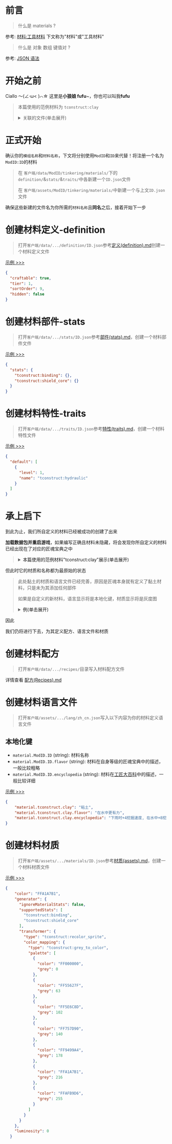 # 前言

> 什么是 materials ?

参考: [材料:工具材料](https://www.mcmod.cn/item/list/3725-1-1016623.html) 下文称为"材料"或"工具材料"

> 什么是 对象 数组 键值对 ?

参考: [JSON 语法](https://www.runoob.com/json/json-syntax.html)

# 开始之前

Ciallo ～(∠·ω< )⌒☆ 这里是**小狼娘 fufu**~，你也可以叫我**fufu**

> 本篇使用的范例材料为 `tconstruct:clay`
>
> <details>
>
> <summary>关联的文件(单击展开)</summary>
>
> <ol>
>    <li><a href=../Packs/data/tconstruct/tinkering/materials/definition/clay.json> 定义(definition) </a></li>
> </ol>
>
> </details>

# 正式开始

确认你的`模组名称`和`材料名称`，下文将分别使用`ModID`和`ID`来代替！将注册一个名为`ModID:ID`的材料

> 在 `客户端/data/ModID/tinkering/materials/`下的`definition/`&`stats/`&`traits/`中各新建一个`ID.json`文件
>
> 在 `客户端/assets/ModID/tinkering/materials/`中新建一个与上文`ID.json`文件

确保这些新建的文件名为你所需的`材料名称`且**同名**之后，接着开始下一步

# 创建材料定义-**definition**

> 打开`客户端/data/.../definition/ID.json`参考[定义(definition).md](./Materials/定义(definition).md)创建一个材料定义文件

[示例 >>>](../Packs/data/tconstruct/tinkering/materials/definition/clay.json)

```json
{
  "craftable": true,
  "tier": 1,
  "sortOrder": 9,
  "hidden": false
}
```

# 创建材料部件-**stats**

> 打开`客户端/data/.../stats/ID.json`参考[部件(stats).md](./Materials/部件(stats).md)，创建一个材料部件文件

[示例 >>>](../Packs/data/tconstruct/tinkering/materials/stats/clay.json)

```json
{
  "stats": {
    "tconstruct:binding": {},
    "tconstruct:shield_core": {}
  }
}
```

# 创建材料特性-**traits**

> 打开`客户端/data/.../traits/ID.json`参考[特性(traits).md](./Materials/特性(traits).md)，创建一个材料特性文件

[示例 >>>](../Packs/data/tconstruct/tinkering/materials/traits/clay.json)

```json
{
  "default": [
    {
      "level": 1,
      "name": "tconstruct:hydraulic"
    }
  ]
}
```

# 承上启下

到此为止，我们所自定义的材料已经被成功的创建了出来

**加载数据包并重启游戏**，如果编写正确且材料未隐藏，将会发现你所自定义的材料已经出现在了对应的匠魂宝典之中

> <details>
>
> <summary><a>本篇使用的范例材料"tconstruct:clay"展示(单击展开)</a></summary>
>
> > defintion/clay.json 定义的材料等级和目录位置
>
> ![custom-materials-7-0.png](../assets/images/custom-materials-7-0.png)
>
> > stats/clay.json 定义的部件与 traits/clay.json 定义的特性
>
> ![custom-materials-7-1.png](../assets/images/custom-materials-7-1.png)
>
> ![custom-materials-7-2.png](../assets/images/custom-materials-7-2.png)
>
> </details>

但此时它的材质和名称都为最原始的状态

> 此处黏土的材质和语言文件已经完善，原因是匠魂本身就有定义了黏土材料，只是未为其添加任何部件
>
> 如果是自定义的新材料，语言显示将是本地化键，材质显示将是灰度图
>
> <details>
>
> <summary><a>例(单击展开)</a></summary>
>
> ![custom-materials-7-3.png](../assets/images/custom-materials-7-3.png)
>
> </details>

因此

我们仍将进行下去，为其定义配方、语言文件和材质

# 创建材料配方

> 打开`客户端/data/.../recipes/`目录写入材料配方文件

详情查看 [配方(Recipes).md](./配方(Recipes).md/#指引)

# 创建材料语言文件

> 打开`客户端/assets/.../lang/zh_cn.json`写入以下内容为你的材料定义语言文件

## 本地化键

- `material.ModID.ID` (string): 材料名称
- `material.ModID.ID.flavor` (string): 材料在自身等级的匠魂宝典中的描述，一般比较粗略
- `material.ModID.ID.encyclopedia` (string): 材料在[工匠大百科](https://www.mcmod.cn/item/637075.html)中的描述，一般比较详细

[示例 >>>](../Packs/assets/lang/lang/zh_cn.json)

```json
{
    "material.tconstruct.clay": "粘土",
    "material.tconstruct.clay.flavor": "在水中更有力",
    "material.tconstruct.clay.encyclopedia": "下雨时+4挖掘速度, 在水中+8挖掘速度"
}
```

# 创建材料材质

> 打开`客户端/assets/.../materials/ID.json`参考[材质(assets).md](/Custom/Materials/材质(assets).md)，创建一个材料材质文件

[示例 >>>](../Packs/assets/tconstruct/tinkering/materials/clay.json)

```json
{
    "color": "FFA1A7B1",
    "generator": {
      "ignoreMaterialStats": false,
      "supportedStats": [
        "tconstruct:binding",
        "tconstruct:shield_core"
      ],
      "transformer": {
        "type": "tconstruct:recolor_sprite",
        "color_mapping": {
          "type": "tconstruct:grey_to_color",
          "palette": [
            {
              "color": "FF000000",
              "grey": 0
            },
            {
              "color": "FF55627F",
              "grey": 63
            },
            {
              "color": "FF5E6C8D",
              "grey": 102
            },
            {
              "color": "FF757D90",
              "grey": 140
            },
            {
              "color": "FF9499A4",
              "grey": 178
            },
            {
              "color": "FFA1A7B1",
              "grey": 216
            },
            {
              "color": "FFAFB9D6",
              "grey": 255
            }
          ]
        }
      }
    },
    "luminosity": 0
  }
```